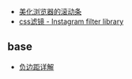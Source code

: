 - [美化浏览器的滚动条](http://www.gbtags.com/gb/share/8956.htm)
- [css滤镜 - Instagram filter library](github.com/una/CSSgram)


## base
- [负边距详解](http://segmentfault.com/a/1190000003942591)
